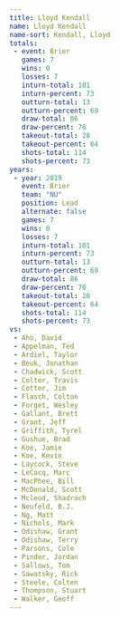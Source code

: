 ```yaml
---
title: Lloyd Kendall
name: Lloyd Kendall
name-sort: Kendall, Lloyd
totals:
 - event: Brier
   games: 7
   wins: 0
   losses: 7
   inturn-total: 101
   inturn-percent: 73
   outturn-total: 13
   outturn-percent: 69
   draw-total: 86
   draw-percent: 76
   takeout-total: 28
   takeout-percent: 64
   shots-total: 114
   shots-percent: 73
years:
 - year: 2019
   event: Brier
   team: "NU"
   position: Lead
   alternate: false
   games: 7
   wins: 0
   losses: 7
   inturn-total: 101
   inturn-percent: 73
   outturn-total: 13
   outturn-percent: 69
   draw-total: 86
   draw-percent: 76
   takeout-total: 28
   takeout-percent: 64
   shots-total: 114
   shots-percent: 73
vs:
 - Aho, David
 - Appelman, Ted
 - Ardiel, Taylor
 - Beuk, Jonathan
 - Chadwick, Scott
 - Colter, Travis
 - Cotter, Jim
 - Flasch, Colton
 - Forget, Wesley
 - Gallant, Brett
 - Grant, Jeff
 - Griffith, Tyrel
 - Gushue, Brad
 - Koe, Jamie
 - Koe, Kevin
 - Laycock, Steve
 - LeCocq, Marc
 - MacPhee, Bill
 - McDonald, Scott
 - Mcleod, Shadrach
 - Neufeld, B.J.
 - Ng, Matt
 - Nichols, Mark
 - Odishaw, Grant
 - Odishaw, Terry
 - Parsons, Cole
 - Pinder, Jordan
 - Sallows, Tom
 - Sawatsky, Rick
 - Steele, Colten
 - Thompson, Stuart
 - Walker, Geoff
---
```

